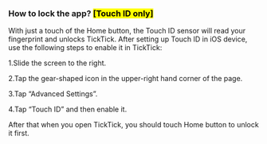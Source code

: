 ### How to lock the app? <Mark>[Touch ID only]</mark>

With just a touch of the Home button, the Touch ID sensor will read your fingerprint and unlocks TickTick. After setting up Touch ID in iOS device, use the following steps to enable it in TickTick:  

1.Slide the screen to the right. 

2.Tap the gear-shaped icon in the upper-right hand corner of the page.

3.Tap “Advanced Settings”.

4.Tap “Touch ID” and then enable it.

After that when you open TickTick, you should touch Home button to unlock it first.


